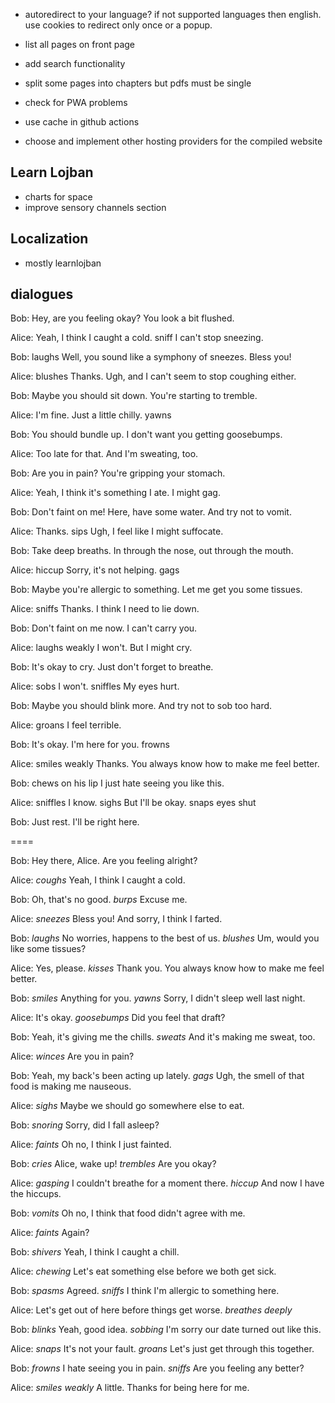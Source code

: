 * autoredirect to your language? if not supported languages then english. use cookies to redirect only once or a popup.
* list all pages on front page
* add search functionality
* split some pages into chapters but pdfs must be single

* check for PWA problems
* use cache in github actions
* choose and implement other hosting providers for the compiled website

## Learn Lojban

* charts for space 
* improve sensory channels section

## Localization

* mostly learnlojban

## dialogues

Bob: Hey, are you feeling okay? You look a bit flushed.

Alice: Yeah, I think I caught a cold. sniff I can't stop sneezing.

Bob: laughs Well, you sound like a symphony of sneezes. Bless you!

Alice: blushes Thanks. Ugh, and I can't seem to stop coughing either.

Bob: Maybe you should sit down. You're starting to tremble.

Alice: I'm fine. Just a little chilly. yawns

Bob: You should bundle up. I don't want you getting goosebumps.

Alice: Too late for that. And I'm sweating, too.

Bob: Are you in pain? You're gripping your stomach.

Alice: Yeah, I think it's something I ate. I might gag.

Bob: Don't faint on me! Here, have some water. And try not to vomit.

Alice: Thanks. sips Ugh, I feel like I might suffocate.

Bob: Take deep breaths. In through the nose, out through the mouth.

Alice: hiccup Sorry, it's not helping. gags

Bob: Maybe you're allergic to something. Let me get you some tissues.

Alice: sniffs Thanks. I think I need to lie down.

Bob: Don't faint on me now. I can't carry you.

Alice: laughs weakly I won't. But I might cry.

Bob: It's okay to cry. Just don't forget to breathe.

Alice: sobs I won't. sniffles My eyes hurt.

Bob: Maybe you should blink more. And try not to sob too hard.

Alice: groans I feel terrible.

Bob: It's okay. I'm here for you. frowns

Alice: smiles weakly Thanks. You always know how to make me feel better.

Bob: chews on his lip I just hate seeing you like this.

Alice: sniffles I know. sighs But I'll be okay. snaps eyes shut

Bob: Just rest. I'll be right here.

====

Bob: Hey there, Alice. Are you feeling alright?

Alice: *coughs* Yeah, I think I caught a cold.

Bob: Oh, that's no good. *burps* Excuse me.

Alice: *sneezes* Bless you! And sorry, I think I farted.

Bob: *laughs* No worries, happens to the best of us. *blushes* Um, would you like some tissues?

Alice: Yes, please. *kisses* Thank you. You always know how to make me feel better.

Bob: *smiles* Anything for you. *yawns* Sorry, I didn't sleep well last night.

Alice: It's okay. *goosebumps* Did you feel that draft?

Bob: Yeah, it's giving me the chills. *sweats* And it's making me sweat, too.

Alice: *winces* Are you in pain?

Bob: Yeah, my back's been acting up lately. *gags* Ugh, the smell of that food is making me nauseous.

Alice: *sighs* Maybe we should go somewhere else to eat.

Bob: *snoring* Sorry, did I fall asleep?

Alice: *faints* Oh no, I think I just fainted.

Bob: *cries* Alice, wake up! *trembles* Are you okay?

Alice: *gasping* I couldn't breathe for a moment there. *hiccup* And now I have the hiccups.

Bob: *vomits* Oh no, I think that food didn't agree with me.

Alice: *faints* Again?

Bob: *shivers* Yeah, I think I caught a chill.

Alice: *chewing* Let's eat something else before we both get sick.

Bob: *spasms* Agreed. *sniffs* I think I'm allergic to something here.

Alice: Let's get out of here before things get worse. *breathes deeply*

Bob: *blinks* Yeah, good idea. *sobbing* I'm sorry our date turned out like this.

Alice: *snaps* It's not your fault. *groans* Let's just get through this together.

Bob: *frowns* I hate seeing you in pain. *sniffs* Are you feeling any better?

Alice: *smiles weakly* A little. Thanks for being here for me.
